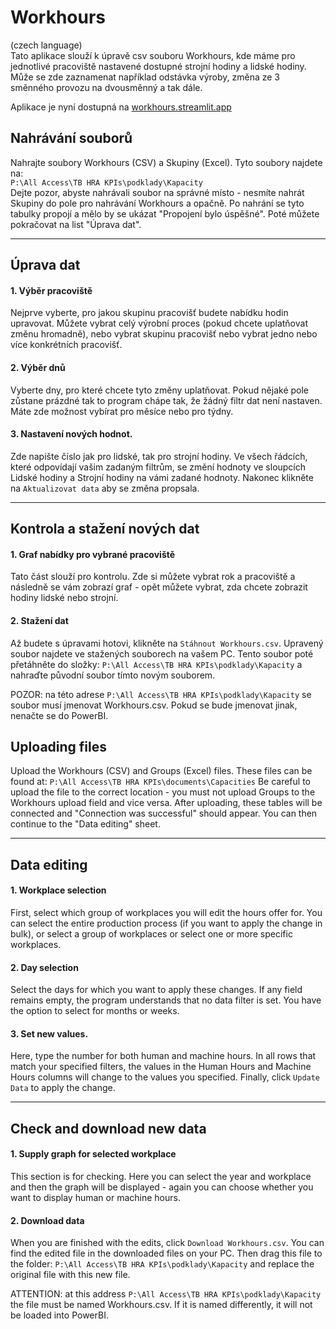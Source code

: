 # Workhours
(czech language)  
Tato aplikace slouží k úpravě csv souboru Workhours, kde máme pro jednotlivé pracoviště 
nastavené dostupné strojní hodiny a lidské hodiny. Může se zde zaznamenat například 
odstávka výroby, změna ze 3 směnného provozu na dvousměnný a tak dále.

Aplikace je nyní dostupná na [workhours.streamlit.app](https://workhours.streamlit.app/)

## Nahrávání souborů

Nahrajte soubory Workhours (CSV) a Skupiny (Excel). Tyto soubory najdete na:  
`P:\All Access\TB HRA KPIs\podklady\Kapacity`  
Dejte pozor, abyste nahrávali soubor na správné místo - nesmíte nahrát 
Skupiny do pole pro nahrávání Workhours a opačně. Po nahrání se tyto 
tabulky propojí a mělo by se ukázat "Propojení bylo úspěšné". Poté můžete
pokračovat na list "Úprava dat".

---

## Úprava dat

#### 1. Výběr pracoviště
Nejprve vyberte, pro jakou skupinu pracovišť budete nabídku hodin upravovat. 
Můžete vybrat celý výrobní proces (pokud chcete uplatňovat změnu hromadně), 
nebo vybrat skupinu pracovišť nebo vybrat jedno nebo více konkrétních pracovišť.

#### 2. Výběr dnů
Vyberte dny, pro které chcete tyto změny uplatňovat. Pokud nějaké pole zůstane
prázdné tak to program chápe tak, že žádný filtr dat není nastaven. Máte zde 
možnost vybírat pro měsíce nebo pro týdny. 

#### 3. Nastavení nových hodnot. 
Zde napište číslo jak pro lidské, tak pro strojní hodiny. Ve všech řádcích, které
odpovídají vašim zadaným filtrům, se změní hodnoty ve sloupcích Lidské hodiny a 
Strojní hodiny na vámi zadané hodnoty. Nakonec klikněte na `Aktualizovat data` aby
se změna propsala.

---

## Kontrola a stažení nových dat

#### 1. Graf nabídky pro vybrané pracoviště

Tato část slouží pro kontrolu. Zde si můžete vybrat rok a pracoviště a následně 
se vám zobrazí graf - opět můžete vybrat, zda chcete zobrazit hodiny lidské 
nebo strojní.

#### 2. Stažení dat

Až budete s úpravami hotovi, klikněte na `Stáhnout Workhours.csv`. Upravený
soubor najdete ve stažených souborech na vašem PC. Tento soubor poté přetáhněte
do složky:
`P:\All Access\TB HRA KPIs\podklady\Kapacity`
a nahraďte původní soubor tímto novým souborem. 

POZOR: na této adrese `P:\All Access\TB HRA KPIs\podklady\Kapacity` se soubor
musí jmenovat Workhours.csv. Pokud se bude jmenovat jinak, nenačte se do PowerBI.
## Uploading files

Upload the Workhours (CSV) and Groups (Excel) files. These files can be found at:
`P:\All Access\TB HRA KPIs\documents\Capacities`
Be careful to upload the file to the correct location - you must not upload
Groups to the Workhours upload field and vice versa. After uploading, these
tables will be connected and "Connection was successful" should appear. You can then
continue to the "Data editing" sheet.

---

## Data editing

#### 1. Workplace selection
First, select which group of workplaces you will edit the hours offer for.
You can select the entire production process (if you want to apply the change in bulk),
or select a group of workplaces or select one or more specific workplaces.

#### 2. Day selection
Select the days for which you want to apply these changes. If any field remains
empty, the program understands that no data filter is set. You have the option to select for months or weeks.

#### 3. Set new values.
Here, type the number for both human and machine hours. In all rows that
match your specified filters, the values ​​in the Human Hours and
Machine Hours columns will change to the values ​​you specified. Finally, click `Update Data` to
apply the change.

---

## Check and download new data

#### 1. Supply graph for selected workplace

This section is for checking. Here you can select the year and workplace and then
the graph will be displayed - again you can choose whether you want to display human
or machine hours.

#### 2. Download data

When you are finished with the edits, click `Download Workhours.csv`. You can find the edited
file in the downloaded files on your PC. Then drag this file
to the folder:
`P:\All Access\TB HRA KPIs\podklady\Kapacity`
and replace the original file with this new file.

ATTENTION: at this address `P:\All Access\TB HRA KPIs\podklady\Kapacity` the file
must be named Workhours.csv. If it is named differently, it will not be loaded into PowerBI.
